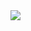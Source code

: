 
<a href="https://portal.azure.com/#create/Microsoft.Template/uri/https%3A%2F%2Fraw.githubusercontent.com%2Fchi42%2Fazure%2Fmaster%2Ftesting%2Fazuredeploy.json" target="_blank">
    <img src="http://azuredeploy.net/deploybutton.png" />
</a>

